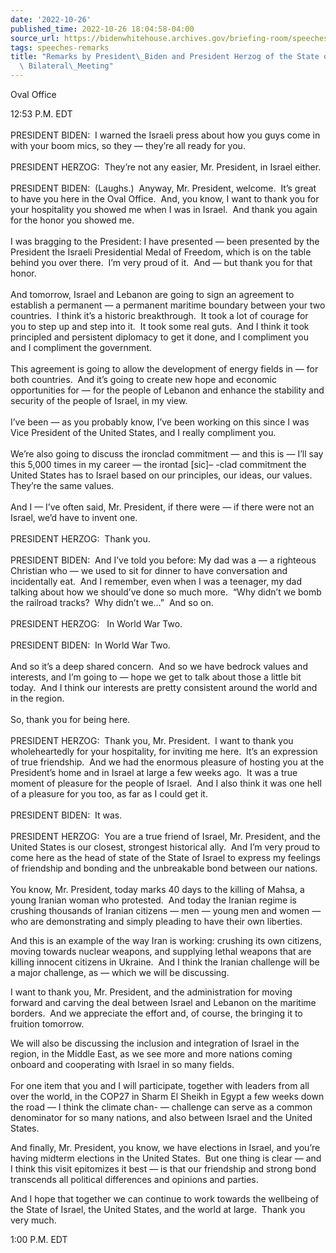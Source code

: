 ```yaml
---
date: '2022-10-26'
published_time: 2022-10-26 18:04:58-04:00
source_url: https://bidenwhitehouse.archives.gov/briefing-room/speeches-remarks/2022/10/26/remarks-by-president-biden-and-president-herzog-of-the-state-of-israel-before-bilateral-meeting/
tags: speeches-remarks
title: "Remarks by President\_Biden and President Herzog of the State of Israel Before\
  \ Bilateral\_Meeting"
---
```

 
Oval Office

12:53 P.M. EDT   
   
PRESIDENT BIDEN:  I warned the Israeli press about how you guys come in
with your boom mics, so they — they’re all ready for you.  
   
PRESIDENT HERZOG:  They’re not any easier, Mr. President, in Israel
either.   
   
PRESIDENT BIDEN:  (Laughs.)  Anyway, Mr. President, welcome.  It’s great
to have you here in the Oval Office.  And, you know, I want to thank you
for your hospitality you showed me when I was in Israel.  And thank you
again for the honor you showed me.   
   
I was bragging to the President: I have presented — been presented by
the President the Israeli Presidential Medal of Freedom, which is on the
table behind you over there.  I’m very proud of it.  And — but thank you
for that honor.  
   
And tomorrow, Israel and Lebanon are going to sign an agreement to
establish a permanent — a permanent maritime boundary between your two
countries.  I think it’s a historic breakthrough.  It took a lot of
courage for you to step up and step into it.  It took some real guts. 
And I think it took principled and persistent diplomacy to get it done,
and I compliment you and I compliment the government.  
   
This agreement is going to allow the development of energy fields in —
for both countries.  And it’s going to create new hope and economic
opportunities for — for the people of Lebanon and enhance the stability
and security of the people of Israel, in my view.   
   
I’ve been — as you probably know, I’ve been working on this since I was
Vice President of the United States, and I really compliment you.  
   
We’re also going to discuss the ironclad commitment — and this is — I’ll
say this 5,000 times in my career — the irontad \[sic\]– -clad
commitment the United States has to Israel based on our principles, our
ideas, our values.  They’re the same values.  
   
And I — I’ve often said, Mr. President, if there were — if there were
not an Israel, we’d have to invent one.   
   
PRESIDENT HERZOG:  Thank you.  
   
PRESIDENT BIDEN:  And I’ve told you before: My dad was a — a righteous
Christian who — we used to sit for dinner to have conversation and
incidentally eat.  And I remember, even when I was a teenager, my dad
talking about how we should’ve done so much more.  “Why didn’t we bomb
the railroad tracks?  Why didn’t we…”  And so on.  
   
PRESIDENT HERZOG:   In World War Two.  
   
PRESIDENT BIDEN:  In World War Two.   
   
And so it’s a deep shared concern.  And so we have bedrock values and
interests, and I’m going to — hope we get to talk about those a little
bit today.  And I think our interests are pretty consistent around the
world and in the region.   
   
So, thank you for being here.  
   
PRESIDENT HERZOG:  Thank you, Mr. President.  I want to thank you
wholeheartedly for your hospitality, for inviting me here.  It’s an
expression of true friendship.  And we had the enormous pleasure of
hosting you at the President’s home and in Israel at large a few weeks
ago.  It was a true moment of pleasure for the people of Israel.  And I
also think it was one hell of a pleasure for you too, as far as I could
get it.  
   
PRESIDENT BIDEN:  It was.  
   
PRESIDENT HERZOG:  You are a true friend of Israel, Mr. President, and
the United States is our closest, strongest historical ally.  And I’m
very proud to come here as the head of state of the State of Israel to
express my feelings of friendship and bonding and the unbreakable bond
between our nations.   
   
You know, Mr. President, today marks 40 days to the killing of Mahsa, a
young Iranian woman who protested.  And today the Iranian regime is
crushing thousands of Iranian citizens — men — young men and women — who
are demonstrating and simply pleading to have their own liberties.

And this is an example of the way Iran is working: crushing its own
citizens, moving towards nuclear weapons, and supplying lethal weapons
that are killing innocent citizens in Ukraine.  And I think the Iranian
challenge will be a major challenge, as — which we will be discussing.

I want to thank you, Mr. President, and the administration for moving
forward and carving the deal between Israel and Lebanon on the maritime
borders.  And we appreciate the effort and, of course, the bringing it
to fruition tomorrow.

We will also be discussing the inclusion and integration of Israel in
the region, in the Middle East, as we see more and more nations coming
onboard and cooperating with Israel in so many fields.  
   
For one item that you and I will participate, together with leaders from
all over the world, in the COP27 in Sharm El Sheikh in Egypt a few weeks
down the road — I think the climate chan- — challenge can serve as a
common denominator for so many nations, and also between Israel and the
United States.

And finally, Mr. President, you know, we have elections in Israel, and
you’re having midterm elections in the United States.  But one thing is
clear — and I think this visit epitomizes it best — is that our
friendship and strong bond transcends all political differences and
opinions and parties. 

And I hope that together we can continue to work towards the wellbeing
of the State of Israel, the United States, and the world at large. 
Thank you very much.

1:00 P.M. EDT
